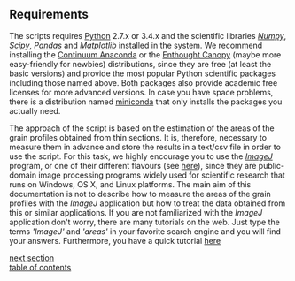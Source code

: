 Requirements
-------------

The scripts requires [Python][1] 2.7.x or 3.4.x and the scientific libraries [*Numpy*][2], [*Scipy*][3], [*Pandas*][9] and [*Matplotlib*][4] installed in the system. We recommend installing the [Continuum Anaconda][5] or the [Enthought Canopy][6] (maybe more easy-friendly for newbies) distributions, since they are free (at least the basic versions) and provide the most popular Python scientific packages including those named above. Both packages also provide academic free licenses for more advanced versions. In case you have space problems, there is a distribution named [miniconda][7] that only installs the packages you actually need.

The approach of the script is based on the estimation of the areas of the grain profiles obtained from thin sections. It is, therefore, necessary to measure them in advance and store the results in a text/csv file in order to use the script. For this task, we highly encourage you to use the [*ImageJ*][8] program, or one of their different flavours (see [here](http://fiji.sc/ImageJ)), since they are public-domain image processing programs widely used for scientific research that runs on Windows, OS X, and Linux platforms. The main aim of this documentation is not to describe how to measure the areas of the grain profiles with the *ImageJ* application but how to treat the data obtained from this or similar applications. If you are not familiarized with the *ImageJ* application don't worry, there are many tutorials on the web. Just type the terms *'ImageJ'* and *'areas'* in your favorite search engine and you will find your answers. Furthermore, you have a quick tutorial [here](https://github.com/marcoalopez/GrainSizeTools/blob/master/DOCS/imageJ_tutorial.md)



[next section](https://github.com/marcoalopez/GrainSizeTools/blob/master/DOCS/brief_tutorial.md)  
[table of contents](https://github.com/marcoalopez/GrainSizeTools/blob/master/DOCS/tableOfContents.md)



[1]: https://www.python.org/

[2]: http://www.numpy.org/

[3]: http://www.scipy.org/

[4]: http://matplotlib.org/

[5]: https://store.continuum.io/cshop/anaconda/

[6]: https://www.enthought.com/products/canopy/

[7]: http://conda.pydata.org/miniconda.html

[8]: http://rsbweb.nih.gov/ij/

[9]: http://pandas.pydata.org
